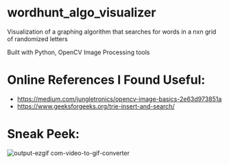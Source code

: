 # wordhunt_algo_visualizer

Visualization of a graphing algorithm that searches for words in a nxn grid of randomized letters 

Built with Python, OpenCV Image Processing tools

# Online References I Found Useful:

- https://medium.com/jungletronics/opencv-image-basics-2e63d973851a
- https://www.geeksforgeeks.org/trie-insert-and-search/

# Sneak Peek:

![output-ezgif com-video-to-gif-converter](https://github.com/user-attachments/assets/48c80030-a80b-42df-96eb-6f55d9f3d511)
